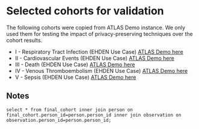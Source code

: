 # Selected cohorts for validation

The following cohorts were copied from ATLAS Demo instance. We only used them for testing the impact of privacy-preserving techniques over the cohort results.

- I   - Respiratory Tract Infection (EHDEN Use Case) [ATLAS Demo here](https://atlas-demo.ohdsi.org/#/cohortdefinition/1779684/generation)
- II  - Cardiovascular Events (EHDEN Use Case) [ATLAS Demo here](https://atlas-demo.ohdsi.org/#/cohortdefinition/1779685/generation)
- III - Death (EHDEN Use Case) [ATLAS Demo here](https://atlas-demo.ohdsi.org/#/cohortdefinition/1779680/generation)
- IV  - Venous Thromboembolism (EHDEN Use Case) [ATLAS Demo here](https://atlas-demo.ohdsi.org/#/cohortdefinition/1779686/generation)
- V   - Sepsis (EHDEN Use Case) [ATLAS Demo here](https://atlas-demo.ohdsi.org/#/cohortdefinition/1779682/generation)

## Notes

```
select * from final_cohort inner join person on final_cohort.person_id=person.person_id inner join observation on observation.person_id=person.person_id;
```